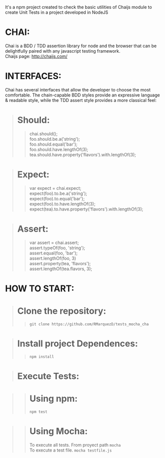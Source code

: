 It's a npm project created to check the basic utilities of Chaijs module to create Unit Tests in a project developed in NodeJS

# CHAI:
Chai is a BDD / TDD assertion library for node and the browser that can be delightfully paired with any javascript testing framework.  
Chaijs page: http://chaijs.com/ 

# INTERFACES:
Chai has several interfaces that allow the developer to choose the most comfortable. The chain-capable BDD styles provide an expressive language & readable style, while the TDD assert style provides a more classical feel:

> # Should:  
>>chai.should();  
>>foo.should.be.a('string');  
>>foo.should.equal('bar');  
>>foo.should.have.lengthOf(3);  
>>tea.should.have.property('flavors').with.lengthOf(3);  

># Expect:  
>>var expect = chai.expect;  
>>expect(foo).to.be.a('string');  
>>expect(foo).to.equal('bar');  
>>expect(foo).to.have.lengthOf(3);  
>>expect(tea).to.have.property('flavors').with.lengthOf(3);  

># Assert:  
>>var assert = chai.assert;  
>>assert.typeOf(foo, 'string');  
>>assert.equal(foo, 'bar');  
>>assert.lengthOf(foo, 3)  
>>assert.property(tea, 'flavors');  
>>assert.lengthOf(tea.flavors, 3);  

# HOW TO START:   

># Clone the repository:  
>> `git clone https://github.com/RMarquezD/tests_mocha_cha`  

># Install project Dependences:  
>> `npm install`  

># Execute Tests:  

>># Using npm:  
>> `npm test`  

>># Using Mocha:  
>> To execute all tests. From proyect path `mocha`  
>> To execute a test file. `mocha testfile.js`
